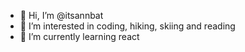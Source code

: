 - 👋 Hi, I’m @itsannbat
- 👀 I’m interested in coding, hiking, skiing and reading
- 🌱 I’m currently learning react

<!---
itsannbat/itsannbat is a ✨ special ✨ repository because its `README.md` (this file) appears on your GitHub profile.
You can click the Preview link to take a look at your changes.
--->
